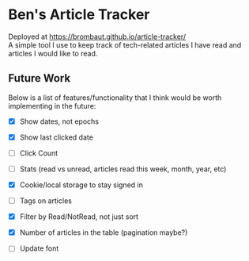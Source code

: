 # Ben's Article Tracker
Deployed at https://brombaut.github.io/article-tracker/  
A simple tool I use to keep track of tech-related articles I have read and articles I would like to read.

## Future Work
Below is a list of features/functionality that I think would be worth implementing in the future:
- [x] Show dates, not epochs
- [x] Show last clicked date
- [ ] Click Count
- [ ] Stats (read vs unread, articles read this week, month, year, etc)
- [x] Cookie/local storage to stay signed in
- [ ] Tags on articles
- [x] Filter by Read/NotRead, not just sort
- [x] Number of articles in the table (pagination maybe?)
- [ ] Update font

